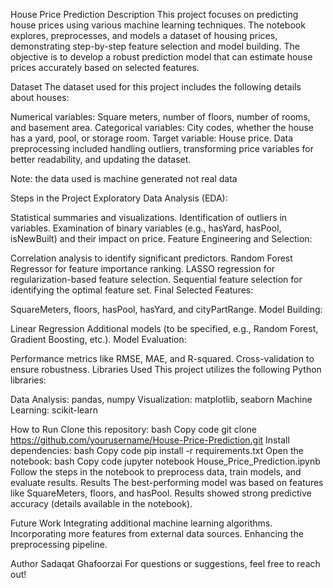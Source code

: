 House Price Prediction
Description
This project focuses on predicting house prices using various machine learning techniques. The notebook explores, preprocesses, and models a dataset of housing prices, demonstrating step-by-step feature selection and model building. The objective is to develop a robust prediction model that can estimate house prices accurately based on selected features.

Dataset
The dataset used for this project includes the following details about houses:


Numerical variables: Square meters, number of floors, number of rooms, and basement area.
Categorical variables: City codes, whether the house has a yard, pool, or storage room.
Target variable: House price.
Data preprocessing included handling outliers, transforming price variables for better readability, and updating the dataset.

Note: the data used is machine generated not real data



Steps in the Project
Exploratory Data Analysis (EDA):

Statistical summaries and visualizations.
Identification of outliers in variables.
Examination of binary variables (e.g., hasYard, hasPool, isNewBuilt) and their impact on price.
Feature Engineering and Selection:

Correlation analysis to identify significant predictors.
Random Forest Regressor for feature importance ranking.
LASSO regression for regularization-based feature selection.
Sequential feature selection for identifying the optimal feature set.
Final Selected Features:

SquareMeters, floors, hasPool, hasYard, and cityPartRange.
Model Building:

Linear Regression
Additional models (to be specified, e.g., Random Forest, Gradient Boosting, etc.).
Model Evaluation:

Performance metrics like RMSE, MAE, and R-squared.
Cross-validation to ensure robustness.
Libraries Used
This project utilizes the following Python libraries:

Data Analysis: pandas, numpy
Visualization: matplotlib, seaborn
Machine Learning: scikit-learn


How to Run
Clone this repository:
bash
Copy code
git clone https://github.com/yourusername/House-Price-Prediction.git
Install dependencies:
bash
Copy code
pip install -r requirements.txt
Open the notebook:
bash
Copy code
jupyter notebook House_Price_Prediction.ipynb
Follow the steps in the notebook to preprocess data, train models, and evaluate results.
Results
The best-performing model was based on features like SquareMeters, floors, and hasPool. Results showed strong predictive accuracy (details available in the notebook).

Future Work
Integrating additional machine learning algorithms.
Incorporating more features from external data sources.
Enhancing the preprocessing pipeline.



Author
Sadaqat Ghafoorzai
For questions or suggestions, feel free to reach out!

